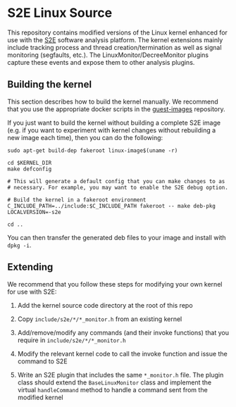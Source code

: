 # S2E Linux Source

This repository contains modified versions of the Linux kernel enhanced for
use with the [S2E](http://s2e.systems) software analysis platform. The kernel extensions
mainly include tracking process and thread creation/termination as well as signal monitoring
(segfaults, etc.). The LinuxMonitor/DecreeMonitor plugins capture these events and expose
them to other analysis plugins.

## Building the kernel

This section describes how to build the kernel manually. We recommend that you
use the appropriate docker scripts in the [guest-images](http://github.com/s2e/guest-images)
repository.

If you just want to build the kernel without building a complete S2E image
(e.g. if you want to experiment with kernel changes without rebuilding a new
image each time), then you can do the following:

```
sudo apt-get build-dep fakeroot linux-image$(uname -r)

cd $KERNEL_DIR
make defconfig

# This will generate a default config that you can make changes to as
# necessary. For example, you may want to enable the S2E debug option.

# Build the kernel in a fakeroot environment
C_INCLUDE_PATH=../include:$C_INCLUDE_PATH fakeroot -- make deb-pkg LOCALVERSION=-s2e

cd ..
```
You can then transfer the generated deb files to your image and install with
`dpkg -i`.

## Extending

We recommend that you follow these steps for modifying your own kernel for use
with S2E:

1. Add the kernel source code directory at the root of this repo

2. Copy `include/s2e/*/*_monitor.h` from an existing kernel

3. Add/remove/modify any commands (and their invoke functions) that you require
   in `include/s2e/*/*_monitor.h`

4. Modify the relevant kernel code to call the invoke function and issue the
   command to S2E

5. Write an S2E plugin that includes the same `*_monitor.h` file. The
   plugin class should extend the `BaseLinuxMonitor` class and implement the
   virtual `handleCommand` method to handle a command sent from the modified
   kernel
